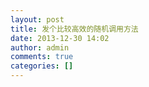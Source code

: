 ```yaml
---
layout: post
title: 发个比较高效的随机调用方法 
date: 2013-12-30 14:02
author: admin
comments: true
categories: []
---
```

<?php
$randnum=10;        //随机数量
$randids='';
$randdh='';
for($i=1;$i<=$randnum;$i++)
{
        $randids.=$randdh.rand(1,100000);        //1为最小ID，100000为最大ID
        $randdh=',';
}
?>
